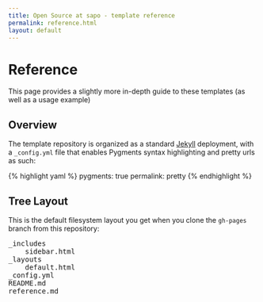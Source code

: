```yaml
---
title: Open Source at sapo - template reference
permalink: reference.html
layout: default
---
```


# Reference #

This page provides a slightly more in-depth guide to these templates (as well as a usage example)

## Overview ##

The template repository is organized as a standard [Jekyll][jk] deployment, with a `_config.yml` file that enables Pygments syntax highlighting and pretty urls as such:

{% highlight yaml %}
pygments: true
permalink: pretty
{% endhighlight %}

## Tree Layout ##

This is the default filesystem layout you get when you clone the `gh-pages` branch from this repository:

<pre>
_includes
    sidebar.html
_layouts
    default.html
_config.yml
README.md
reference.md
</pre>

[jk]: http://github.com/mojombo/jekyll/